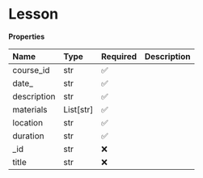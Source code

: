 # Lesson

**Properties**

| Name        | Type      | Required | Description |
| :---------- | :-------- | :------- | :---------- |
| course_id   | str       | ✅       |             |
| date\_      | str       | ✅       |             |
| description | str       | ✅       |             |
| materials   | List[str] | ✅       |             |
| location    | str       | ✅       |             |
| duration    | str       | ✅       |             |
| \_id        | str       | ❌       |             |
| title       | str       | ❌       |             |

<!-- This file was generated by liblab | https://liblab.com/ -->
